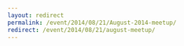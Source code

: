 ```yaml
---
layout: redirect
permalink: /event/2014/08/21/August-2014-meetup/
redirect: /event/2014/08/21/august-meetup/
---
```

